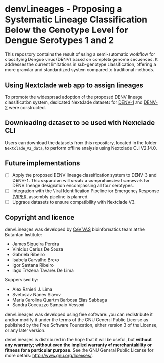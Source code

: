 # denvLineages - Proposing a Systematic Lineage Classification Below the Genotype Level for Dengue Serotypes 1 and 2 

This repository contains the result of using a semi-automatic workflow for classifying Dengue virus (DENV) based on complete genome sequences. It addresses the current limitations in sub-genotype classification, offering a more granular and standardized system compared to traditional methods.

## Using Nextclade web app to assign lineages

To promote the widespread adoption of the proposed DENV lineage classification system, dedicated Nextclade datasets for [DENV-1](https://v2.clades.nextstrain.org/?dataset-url=https://github.com/alex-ranieri/denvLineages/tree/main/Nextclade_V2_data/DENV1) and [DENV-2](https://v2.clades.nextstrain.org/?dataset-url=https://github.com/alex-ranieri/denvLineages/tree/main/Nextclade_V2_data/DENV2) were constructed.

## Downloading dataset to be used with Nextclade CLI
Users can download the datasets from this repository, located in the folder `Nextclade_V2_data`, to perform offline analysis using Nextclade CLI V2.14.0.

## Future implementations

 - [ ] Apply the proposed DENV lineage classification system to DENV-3 and DENV-4. This expansion will create a comprehensive framework for DENV lineage designation encompassing all four serotypes.
 - [ ] Integration with the Viral Identification Pipeline for Emergency Response [(VIPER)](https://github.com/alex-ranieri/viper) assembly pipeline  is planned.
 - [ ] Upgrade datasets to ensure compatibility with Nextclade V3.

 ## Copyright and licence

denvLineages was developed by [CeVIVAS](https://bv.fapesp.br/en/auxilios/110575/continuous-improvement-of-vaccines-center-for-viral-surveillance-and-serological-assessment-cevivas/) bioinformatics team at the Butantan Institute:
* James Siqueira Pereira
* Vinicius Carius De Souza
* Gabriela Ribeiro
* Isabela Carvalho Brcko
* Igor Santana Ribeiro
* Iago Trezena Tavares De Lima

Suppervised by:
* Alex Ranieri J. Lima 
* Svetoslav Nanev Slavov
* Maria Carolina Quartim Barbosa Elias Sabbaga
* Sandra Coccuzzo Sampaio Vessoni 

denvLineages was developed using free software: you can redistribute it and/or modify it under the terms of the GNU General Public License as published by the Free Software Foundation, either version 3 of the License, or any later version.

denvLineages is distributed in the hope that it will be useful, but **without any warranty; without even the implied warranty of merchantability or fitness for a particular purpose**. See the GNU General Public License for more details: http://www.gnu.org/licenses/.

